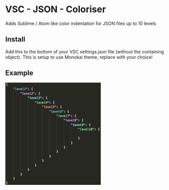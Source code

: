 # VSC - JSON - Coloriser

Adds Sublime / Atom like color indentation for JSON files up to 10 levels

## Install

Add this to the bottom of your VSC settings.json file (without the containing object). This is setup to use Monokai theme, replace with your choice!

## Example

<img src="./_repo/example.png" alt="drawing" width="300"/>